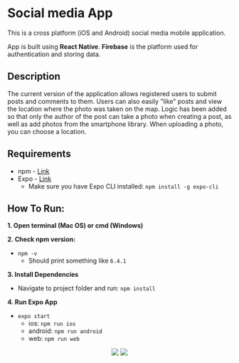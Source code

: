<h1> Social media App</h1>
<p>This is a cross platform (iOS and Android) social media mobile application.</p>
App is built using <b>React Native</b>. <b>Firebase</b> is the platform used for authentication and storing data.

## Description

<p>The current version of the application allows registered users to submit posts and comments to them. Users can also easily "like" posts and view the location where the photo was taken on the map. Logic has been added so that only the author of the post can take a photo when creating a post, as well as add photos from the smartphone library. When uploading a photo, you can choose a location.  </p>

## Requirements
* npm - [Link](https://www.npmjs.com/get-npm)
* Expo - [Link](https://expo.io/)
  - Make sure you have Expo CLI installed: `npm install -g expo-cli`
  
## How To Run:
**1. Open terminal (Mac OS) or cmd (Windows)**  

**2. Check npm version:**
* `npm -v`
  - Should print something like `6.4.1`

**3. Install Dependencies**
* Navigate to project folder and run: `npm install`

**4. Run Expo App**
* `expo start`
  - ios: `npm run ios`
  - android: `npm run android`
  - web: `npm run web`

<p align="center">
  <img src="./myNewProject/assets/screen-01.png">
  <img src="./myNewProject/assets/screen-02.png">
</p
